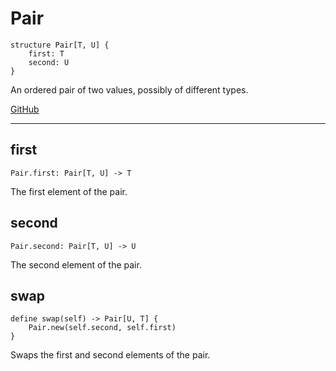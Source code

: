 # Pair

```acorn
structure Pair[T, U] {
    first: T
    second: U
}
```

An ordered pair of two values, possibly of different types.

[GitHub](https://github.com/acornprover/acornlib/blob/master/src/pair.ac)

---
## first

```acorn
Pair.first: Pair[T, U] -> T
```

The first element of the pair.
## second

```acorn
Pair.second: Pair[T, U] -> U
```

The second element of the pair.
## swap

```acorn
define swap(self) -> Pair[U, T] {
    Pair.new(self.second, self.first)
}
```

Swaps the first and second elements of the pair.
